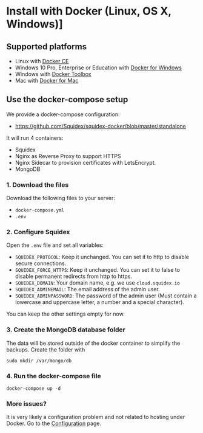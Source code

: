 # Install with Docker (Linux, OS X, Windows)]

## Supported platforms

* Linux with [Docker CE](https://docs.docker.com/install/linux/docker-ce/centos/)
* Windows 10 Pro, Enterprise or Education with [Docker for Windows](https://docs.docker.com/docker-for-windows/install/)
* Windows with [Docker Toolbox](https://docs.docker.com/toolbox/toolbox_install_windows/)
* Mac with [Docker for Mac](https://docs.docker.com/docker-for-mac/)

## Use the docker-compose setup

We provide a docker-compose configuration:

*  https://github.com/Squidex/squidex-docker/blob/master/standalone

It will run 4 containers:

* Squidex
* Nginx as Reverse Proxy to support HTTPS
* Nginx Sidecar to provision certificates with LetsEncrypt.
* MongoDB

### 1. Download the files

Download the following files to your server:

* `docker-compose.yml`
* `.env`

### 2. Configure Squidex

Open the `.env` file and set all variables:

* `SQUIDEX_PROTOCOL`: Keep it unchanged. You can set it to http to disable secure connections.
* `SQUIDEX_FORCE_HTTPS`: Keep it unchanged. You can set it to false to disable permanent redirects from http to https.
* `SQUIDEX_DOMAIN`: Your domain name, e.g. we use `cloud.squidex.io`
* `SQUIDEX_ADMINEMAIL`: The email address of the admin user.
* `SQUIDEX_ADMINPASSWORD`: The password of the admin user (Must contain a lowercase and uppercase letter, a number and a special character).

You can keep the other settings empty for now.

### 3. Create the MongoDB database folder

The data will be stored outside of the docker container to simplify the backups. Create the folder with

    sudo mkdir /var/mongo/db

### 4. Run the docker-compose file

    docker-compose up -d

### More issues? 

It is very likely a configuration problem and not related to hosting under Docker. Go to the [Configuration](configuration.md) page.